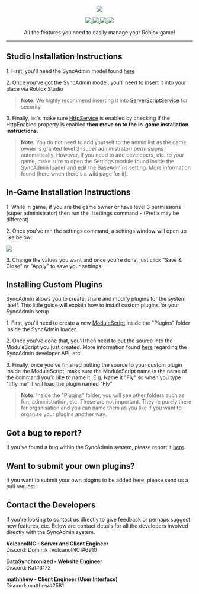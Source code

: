 <p align="center">
    <img src="http://i.imgur.com/YIzwAS5.png">
</p>
<p align="center">
    <a href="https://discord.gg/3nzcRkD">
        <img src="https://img.shields.io/discord/212155948863717377.svg">
    </a>
    <a href="https://twitter.com/SyncAdmin">
        <img src="https://img.shields.io/twitter/follow/SyncAdmin.svg?style=social&label=Follow&style=flat-square">
    </a>
    <a href="https://github.com/DataSynchronized/SyncAdmin/issues">
        <img src="https://img.shields.io/github/issues/datasynchronized/syncadmin.svg?style=flat">
    </a>
    <a href="https://syncadmin.cp">
        <img src="https://img.shields.io/website-up-down-green-red/https/syncadmin.co.svg?label=SyncAdmin%20Site">
    </a>
</p>

<p align="center">All the features you need to easily manage your Roblox game!</p>
<hr>

<h2>Studio Installation Instructions</h2>
<p>1. First, you'll need the SyncAdmin model found <a href="http://www.roblox.com/library/549677290/SyncAdmin">here</a></p>

<p>2. Once you've got the SyncAdmin model, you'll need to insert it into your place via Roblox Studio</p>
<blockquote>
<p><b>Note:</b> We highly recommend inserting it into <a href="http://wiki.roblox.com/index.phptitle=API:Class/ServerScriptService">ServerScriptService</a> for security</p>
</blockquote>

<p>3. Finally, let's make sure <a href="http://wiki.roblox.com/index.php?title=API:Class/HttpService">HttpService</a> is enabled by checking if the HttpEnabled property is enabled <b>then move on to the in-game installation instructions.</b></p>

<blockquote>
<p><b>Note:</b> You do not need to add yourself to the admin list as the game owner is granted level 3 (super administrator) permissions automatically. However, if you need to add developers, etc. to your game, make sure to open the Settings module found inside the SyncAdmin loader and edit the BaseAdmins setting. More information found (here when there's a wiki page for it).</p>
</blockquote>

<h2>In-Game Installation Instructions</h2>
<p>1. While in game, if you are the game owner or have level 3 permissions (super administrator) then run the !!settings command - (Prefix may be different)

<p>2. Once you've ran the settings command, a settings window will open up like below:</p>
<img src="https://image.prntscr.com/image/N2DlQXRbQfeedU1WlXx3pg.png">
<p>3. Change the values you want and once you're done, just click "Save & Close" or "Apply" to save your settings.

<h2>Installing Custom Plugins</h2>
<p>SyncAdmin allows you to create, share and modify plugins for the system itself. This little guide will explain how to install custom plugins for your SyncAdmin setup</p>

<p>1. First, you'll need to create a new <a href="http://wiki.roblox.com/index.php?title=API:Class/ModuleScript">ModuleScript</a> inside the "Plugins" folder inside the SyncAdmin loader.</p>

<p>2. Once you've done that, you'll then need to put the source into the ModuleScript you just created. More information found <a href="https://github.com/DataSynchronized/SyncAdmin/wiki">here</a> regarding the SyncAdmin developer API, etc.</p>

<p>3. Finally, once you've finished putting the source to your custom plugin inside the ModuleScript, make sure the ModuleScript name is the name of the command you'd like to name it. E.g. Name it "Fly" so when you type "!!fly me" it will load the plugin named "Fly"</p>

<blockquote>
<p><b>Note:</b> Inside the "Plugins" folder, you will see other folders such as fun, administration, etc. These are not important. They're purely there for organisation and you can name them as you like if you want to organise your plugins another way.</p>
</blockquote>

<h2>Got a bug to report?</h2>
<p>If you've found a bug within the SyncAdmin system, please report it <a href="https://github.com/DataSynchronized/SyncAdmin/issues">here</a>.</p>

<h2>Want to submit your own plugins?</h2>
<p>If you want to submit your own plugins to be added here, please send us a pull request.</p>

<h2>Contact the Developers</h2>
<p>If you're looking to contact us directly to give feedback or perhaps suggest new features, etc. Below are contact details for all the developers involved directly with the SyncAdmin system.</p>

<p><b>VolcanoINC - Server and Client Engineer</b>
<br>Discord: Dominik [VolcanoINC]#6910</p>

<p><b>DataSynchronized - Website Engineer</b>
<br>Discord: Kat#3172</p>

<p><b>mathhhew - Client Engineer (User Interface)</b>
<br>Discord: matthew#2581</p>
